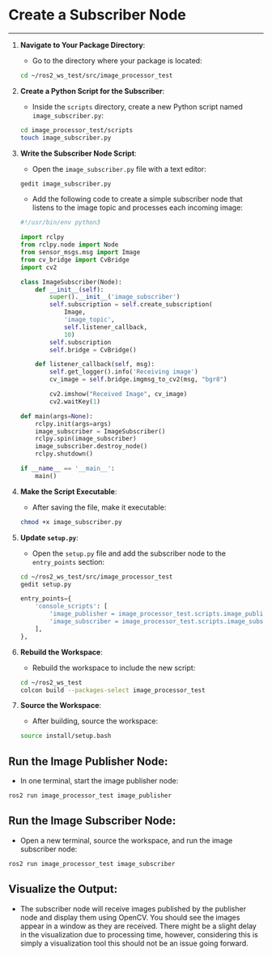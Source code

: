 # Create a Subscriber Node
---
1. **Navigate to Your Package Directory**:
   - Go to the directory where your package is located:

   ```bash
   cd ~/ros2_ws_test/src/image_processor_test
   ```

2. **Create a Python Script for the Subscriber**:
   - Inside the `scripts` directory, create a new Python script named `image_subscriber.py`:

   ```bash
   cd image_processor_test/scripts
   touch image_subscriber.py
   ```

3. **Write the Subscriber Node Script**:
   - Open the `image_subscriber.py` file with a text editor:

   ```bash
   gedit image_subscriber.py
   ```

   - Add the following code to create a simple subscriber node that listens to the image topic and processes each incoming image:

   ```python
   #!/usr/bin/env python3

   import rclpy
   from rclpy.node import Node
   from sensor_msgs.msg import Image
   from cv_bridge import CvBridge
   import cv2

   class ImageSubscriber(Node):
       def __init__(self):
           super().__init__('image_subscriber')
           self.subscription = self.create_subscription(
               Image,
               'image_topic',
               self.listener_callback,
               10)
           self.subscription  
           self.bridge = CvBridge()

       def listener_callback(self, msg):
           self.get_logger().info('Receiving image')
           cv_image = self.bridge.imgmsg_to_cv2(msg, "bgr8")

           cv2.imshow("Received Image", cv_image)
           cv2.waitKey(1)

   def main(args=None):
       rclpy.init(args=args)
       image_subscriber = ImageSubscriber()
       rclpy.spin(image_subscriber)
       image_subscriber.destroy_node()
       rclpy.shutdown()

   if __name__ == '__main__':
       main()
   ```

4. **Make the Script Executable**:
   - After saving the file, make it executable:

   ```bash
   chmod +x image_subscriber.py
   ```

5. **Update `setup.py`**:
   - Open the `setup.py` file and add the subscriber node to the `entry_points` section:
  
   ```bash
   cd ~/ros2_ws_test/src/image_processor_test
   gedit setup.py
   ```
   
   ```python
   entry_points={
       'console_scripts': [
           'image_publisher = image_processor_test.scripts.image_publisher:main',
           'image_subscriber = image_processor_test.scripts.image_subscriber:main',
       ],
   },
   ```

6. **Rebuild the Workspace**:
   - Rebuild the workspace to include the new script:

   ```bash
   cd ~/ros2_ws_test
   colcon build --packages-select image_processor_test
   ```

7. **Source the Workspace**:
   - After building, source the workspace:

   ```bash
   source install/setup.bash
   ```


## **Run the Image Publisher Node**:
   - In one terminal, start the image publisher node:

   ```bash
   ros2 run image_processor_test image_publisher
   ```

## **Run the Image Subscriber Node**:
   - Open a new terminal, source the workspace, and run the image subscriber node:

   ```bash
   ros2 run image_processor_test image_subscriber
   ```

## **Visualize the Output**:
   - The subscriber node will receive images published by the publisher node and display them using OpenCV. You should see the images appear in a window as they are received. There might be a slight delay in the visualization due to processing time, however, considering this is simply a visualization tool this should not be an issue going forward.
